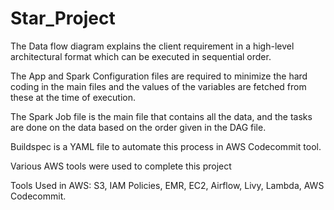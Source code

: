 # Star_Project

The Data flow diagram explains the client requirement in a high-level architectural format which can be executed in sequential order.

The App and Spark Configuration files are required to minimize the hard coding in the main files and the values of the variables are fetched from these at the time of 
execution.

The Spark Job file is the main file that contains all the data, and the tasks are done on the data based on the order given in the DAG file. 

Buildspec is a YAML file to automate this process in AWS Codecommit tool.

Various AWS tools were used to complete this project

Tools Used in AWS: S3, IAM Policies, EMR, EC2, Airflow, Livy, Lambda, AWS Codecommit.
